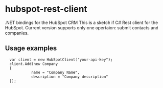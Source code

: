 # hubspot-rest-client
.NET bindings for the HubSpot CRM
This is a sketch if C# Rest client for the HubSpot. Current version supports only one opertaion: submit contacts and companies.

Usage examples
--------------

   
      var client = new HubSpotClient("your-api-key");
      client.Add(new Company
      {
                name = "Company Name",
                description = "Company description"
      });
